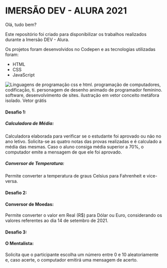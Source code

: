 # IMERSÃO DEV - ALURA 2021 

Olá, tudo bem?

Este repositório foi criado para disponibilizar os trabalhos realizados durante a Imersão DEV - Alura.

Os projetos foram desenvolvidos no Codepen e as tecnologias utilizadas foram:

- HTML 
- CSS
-  JavaScript

![Linguagens de programação css e html. programação de computadores, codificação, ti. personagem de desenho animado de programador feminino. software, desenvolvimento de sites. ilustração em vetor conceito metáfora isolado. Vetor grátis](https://image.freepik.com/vetores-gratis/linguagens-de-programacao-css-e-html-programacao-de-computadores-codificacao-ti-personagem-de-desenho-animado-de-programador-feminino-software-desenvolvimento-de-sites-ilustracao-em-vetor-conceito-metafora-isolado_335657-2740.jpg)




#### Desafio 1:

##### Calculadora de Média:

Calculadora elaborada para verificar se o estudante foi aprovado ou não no ano letivo. Solicita-se as quatro notas das provas realizadas e é calculado a média das mesmas. Caso o aluno consiga média superior a 70%, o computador emite a mensagem de que ele foi aprovado.


##### Conversor de Temperatura:

Permite converter a temperatura de graus Celsius para Fahrenheit e vice-versa.


#### Desafio 2:

#### Conversor de Moedas:
Permite converter o valor em Real (R$) para Dólar ou Euro, considerando os valores referentes ao dia 14 de setembro de 2021.


#### Desafio  3:

#### O Mentalista:
Solicita que o participante escolha um número entre 0 e 10 aleatoriamente e, caso acerte, o computador emitirá uma mensagem de acerto.
